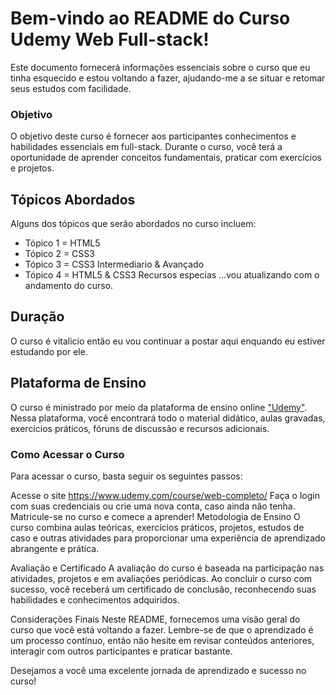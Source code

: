 
# Bem-vindo ao README do Curso Udemy Web Full-stack!
Este documento fornecerá informações essenciais sobre o curso que eu tinha esquecido e estou voltando a fazer, ajudando-me a se situar e retomar seus estudos com facilidade.

### Objetivo
O objetivo deste curso é fornecer aos participantes conhecimentos e habilidades essenciais em full-stack. Durante o curso, você terá a oportunidade de aprender conceitos fundamentais, praticar com exercícios e projetos.

## Tópicos Abordados
Alguns dos tópicos que serão abordados no curso incluem:

* Tópico 1 = HTML5
* Tópico 2 = CSS3
* Tópico 3 = CSS3 Intermediario & Avançado 
* Tópico 4 = HTML5 & CSS3 Recursos especias
...vou atualizando com o andamento do curso.

## Duração
O curso é vitalicio então eu vou continuar a postar aqui enquando eu estiver estudando por ele.

## Plataforma de Ensino
O curso é ministrado por meio da plataforma de ensino online ["Udemy"](https://www.udemy.com/). Nessa plataforma, você encontrará todo o material didático, aulas gravadas, exercícios práticos, fóruns de discussão e recursos adicionais.

### Como Acessar o Curso
Para acessar o curso, basta seguir os seguintes passos:

Acesse o site https://www.udemy.com/course/web-completo/
Faça o login com suas credenciais ou crie uma nova conta, caso ainda não tenha.
Matricule-se no curso e comece a aprender!
Metodologia de Ensino
O curso combina aulas teóricas, exercícios práticos, projetos, estudos de caso e outras atividades para proporcionar uma experiência de aprendizado abrangente e prática.

Avaliação e Certificado
A avaliação do curso é baseada na participação nas atividades, projetos e em avaliações periódicas. Ao concluir o curso com sucesso, você receberá um certificado de conclusão, reconhecendo suas habilidades e conhecimentos adquiridos.

Considerações Finais
Neste README, fornecemos uma visão geral do curso que você está voltando a fazer. Lembre-se de que o aprendizado é um processo contínuo, então não hesite em revisar conteúdos anteriores, interagir com outros participantes e praticar bastante.

Desejamos a você uma excelente jornada de aprendizado e sucesso no curso!
